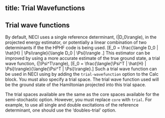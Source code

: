 title: Trial Wavefunctions 
---

## Trial wave functions

By default, NECI uses a single reference determinant, \(|D_0\rangle\),
in the projected energy estimator, or potentially a linear combination
of two determinants if the the HPHF code is being used.
\[E_0 = \frac{\langle D_0 | \hat{H} | \Psi\rangle}{\langle D_0 | \Psi}\rangle .\]
This estimator can be improved by using a more accurate estimate of the
true ground state, a trial wave function, \(|\Psi^T\rangle\),
\[E_0 = \frac{\langle{\Psi^T | \hat{H} | \Psi}\rangle}{\langle{\Psi^T | \Psi}\rangle}.\]
Such a trial wave function can be used in NECI using by adding the
`trial-wavefunction` option to the Calc block. You must also specify a
trial space. The trial wave function used will be the ground state of
the Hamiltonian projected into this trial space.

The trial spaces available are the same as the core spaces available for
the semi-stochastic option. However, you must replace `core` with
`trial`. For example, to use all single and double excitations of the
reference determinant, one should use the ‘doubles-trial’ option.

